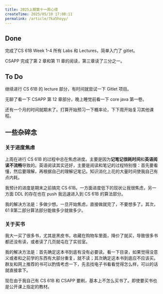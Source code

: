 ```yaml
---
title: 2025上期第十一周心得
createTime: 2025/05/10 17:08:11
permalink: /article/7ka5hoyy/
---
```

## Done

完成了CS 61B Week 1-4 所有 Labs 和 Lectures，简单入门了 gitlet。

CSAPP 完成了第 2 章和第 11 章的阅读，第三章读了三分之一。

## To Do

继续进行 CS 61B 的 lecture 部分，有时间就尝试一下 Gitlet 项目。

无聊了看一下 CSAPP 第 12 章部分，晚上睡觉前看一下 core java 第一卷。

还有一个月的时间就期末了。打算开始预习一下概率论，下下周开始复习其他课程。

## 一些杂碎念

### 关于进度焦虑

上周在进行 CS 61B 的过程中总在焦虑进度。主要是因为**记笔记很耗时间**和**英语阅读不流畅**导致的。英语阅读其实还好，主要是阅读和笔记的过程特别慢：首先要看懂，然后要理解，再根据自己的理解记笔记。知识消化上花的大量时间使我自己有点内耗。

我预计的进度是期末之前搞完 CS 61B。一方面进度低下的现状让我很焦虑，另一方面 DDL 的存在也在 push 我迅速进入到 CS 61B 的算法部分。

我的解决方法是：多做少想。一旦开始焦虑，直接做就完了，不要想多了。其次，61 B第二部分算法部分能做多少就做多少。

### 关于买书

我大一买了很多书，尤其是黑皮书，收藏在购物车里面，降价了就买，导致很多书都还没有读，或者读了几页就屯在了实验室。

我的解决方法是：首先确定这本书到底有没有必要读。看一下目录，如果觉得没意义或者和之前学的东西有大部分重复，就不读；其次确定这本书到底应不应该买。群友和网上推荐的书可以酌情考虑一下，先去找电子书看看觉得怎么样，可以的话就直接拿下。

现在由于我自己有 CS 61B 和 CSAPP 要刷，基本上不怎么买书了。即使要买书也是公开课上指定的教材。
